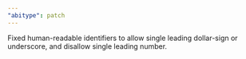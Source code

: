```yaml
---
"abitype": patch
---
```


Fixed human-readable identifiers to allow single leading dollar-sign or underscore, and disallow single leading number.
